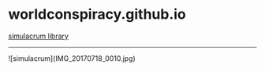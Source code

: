 # worldconspiracy.github.io
[simulacrum library](https://www.flickr.com/photos/just_every_look/)
<hr>
![simulacrum](IMG_20170718_0010.jpg)
